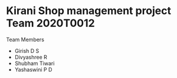 # Kirani Shop management project Team 2020T0012
Team Members

* Girish D S
* Divyashree R
* Shubham Tiwari
* Yashaswini P D
